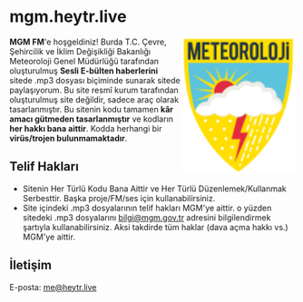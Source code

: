 # mgm.heytr.live
<img width="200" align="right" src="https://raw.githubusercontent.com/heyturkiye204/mgmfm.heytr.live/cd21bf38497d1d3658e0e85c3c8b4c859aca8094/mgm-logo.svg" />
<b>MGM FM</b>'e hoşgeldiniz! Burda T.C. Çevre, Şehircilik ve İklim Değişikliği Bakanlığı Meteoroloji Genel Müdürlüğü tarafından oluşturulmuş <b>Sesli E-bülten haberlerini</b> sitede .mp3 dosyası biçiminde sunarak sitede paylaşıyorum. 
Bu site resmî kurum tarafından oluşturulmuş site değildir, sadece araç olarak tasarlanmıştır. Bu sitenin kodu tamamen <b>kâr amacı gütmeden tasarlanmıştır</b> ve kodların <b>her hakkı bana aittir</b>. Kodda herhangi bir <b>virüs/trojen bulunmamaktadır</b>.

## Telif Hakları
* Sitenin Her Türlü Kodu Bana Aittir ve Her Türlü Düzenlemek/Kullanmak Serbesttir. Başka proje/FM/ses için kullanabilirsiniz.
* Site içindeki .mp3 dosyalarının telif hakları MGM'ye aittir. o yüzden sitedeki .mp3 dosyalarını [bilgi@mgm.gov.tr](mailto:bilgi@mgm.gov.tr) adresini bilgilendirmek şartıyla kullanabilirsiniz. Aksi takdirde tüm haklar (dava açma hakkı vs.) MGM'ye aittir.

## İletişim
E-posta: [me@heytr.live](mailto:me@heytr.live)
